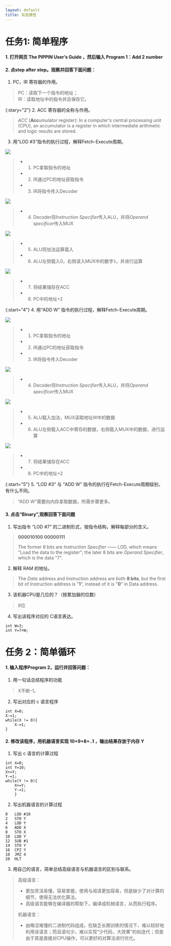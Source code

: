 ```yaml
---
layout: default
title: 实验报告
---
```


# 任务1: 简单程序

#### 1. 打开网页 The PIPPIN User’s Guide ，然后输入 Program 1：Add 2 number

#### 2. 点step after step。观察并回答下面问题：

1. PC，IR 寄存器的作用。

> PC：读取下一个指令的地址；  
> IR：读取地址中的指令并且保存它。

{:stary="2"}
2. ACC 寄存器的全称与作用。

> *ACC* (**Acc**umulator register): In a computer's central processing unit (CPU), an accumulator is a register in which intermediate arithmetic and logic results are stored.


3. 用“LOD #3”指令的执行过程，解释Fetch-Execute周期。

![](images/lab07/program1%20LOD123.png)

>   - 1) PC拿取指令的地址
>   - 2) IR通过PC的地址获取指令
>   - 3) IR将指令传入Decoder

![](images/lab07/program1%20LOD4.png)

>   - 4) Decoder将*Instruction Specifier*传入ALU，并将*Operand specificer*传入MUX

![](images/lab07/program1%20LOD56.png)

>   - 5) ALU将加法运算载入
>   - 6) ALU左侧载入0，右侧读入MUX中的数字`3`，并进行运算

![](images/lab07/program1%20LOD78.png)

>   - 7) 将结果储存在ACC
>   - 8) PC中的地址+2

{:start="4"}
4. 用“ADD W” 指令的执行过程，解释Fetch-Execute周期。

![](images/lab07/program1%20ADDW123.png)

>   - 1) PC拿取指令的地址
>   - 2) IR通过PC的地址获取指令
>   - 3) IR将指令传入Decoder

![](images/lab07/program1%20ADDW4.png)

>   - 4) Decoder将*Instruction Specifier*传入ALU，并将*Operand specificer*传入MUX

![](images/lab07/program1%20ADDW56.png)

>   - 5) ALU载入加法，MUX读取地址W中的数据
>   - 6) ALU左侧载入ACC中寄存的数据，右侧载入MUX中的数据，进行运算

![](images/lab07/program1%20ADDW78.png)

>   - 7) 将结果储存在ACC
>   - 8) PC中的地址+2

{:start="5"}
5. “LOD #3” 与 “ADD W” 指令的执行在Fetch-Execute周期级别，有什么不同。

> “ADD W”需要向内存拿取数据，所需步骤更多。

#### 3. 点击“Binary”,观察回答下面问题

1. 写出指令 “LOD #7” 的二进制形式，按指令结构，解释每部分的含义。

> **000010100 00000111**
> 
> The former 8 bits are *Instruction Specifier* —— LOD, which means "Load the data to the register"; the later 8 bits are *Operand Specifier*, which is the data "7".

2. 解释 RAM 的地址。

> The *Data* address and *Instruction* address are both **8 bits**, but the first bit of Instruction address is "**1**", instead of it is "**0**" in Data address. 

3. 该机器CPU是几位的？（按累加器的位数）

> 8位

4. 写出该程序对应的 C语言表达。

```
int W=3;
int Y=7+W;
```

# 任务 2：简单循环

#### 1. 输入程序Program 2，运行并回答问题：

1. 用一句话总结程序的功能

> X不断-1。

2. 写出对应的 c 语言程序
```
int X=0;  
X-=1;  
while(X != 0){  
    X-=1;  
}
```
#### 2. 修改该程序，用机器语言实现 10+9+8+..1 ，输出结果存放于内存 Y

1. 写出 c 语言的计算过程

```
int X=0;  
int Y=10;  
X+=Y;  
Y-=1;  
while(Y != 0){  
    X+=Y;  
    Y-=1;  
    }
```

2. 写出机器语言的计算过程

```
0   LOD #10  
2   STO Y  
4   LOD Y  
6   ADD X  
8   STO X  
10  LOD Y  
12  SUB #1  
14  STO Y  
16  CPZ Y  
18  JMZ 4  
20  HLT
```

3. 用自己的语言，简单总结高级语言与机器语言的区别与联系。

> 高级语言：
> * 更加灵活易懂，容易掌握，使用与阅读更加容易，但是缺少了对计算的细节，使得无法优化算法。
> * 高级语言能够在编译器的帮助下，编译成机械语言，从而执行程序。
>
> 机器语言：
> * 由晦涩难懂的二进制代码组成，在缺乏长期训练的情况下，难以较好地利用该语言；而且语句少，难以实现“少代码，大效果”的如迭代；但是由于其是直接对CPU操作，可以更好的对算法进行优化。
